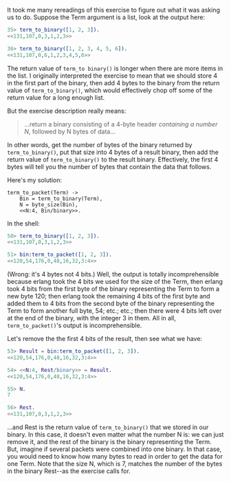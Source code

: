 It took me many rereadings of this exercise to figure out what it was asking us to do. Suppose the Term argument is a list, look at the output here:

```erlang
35> term_to_binary([1, 2, 3]).
<<131,107,0,3,1,2,3>>

36> term_to_binary([1, 2, 3, 4, 5, 6]).
<<131,107,0,6,1,2,3,4,5,6>>
```

The return value of `term_to binary()` is longer when there are more items in the list.  I originally interpreted the exercise to mean that we should store 4 in the first part of the binary, then add 4 bytes to the binary from the return value of `term_to_binary()`, which would effectively chop off some of the return value for a long enough list.  

But the exercise description really means:

> ...return a binary consisting of a 4-byte header *containing a number N*, followed by N bytes of data...

In other words, get the number of bytes of the binary returned by `term_to_binary()`, put that size into 4 bytes of a result binary, then add the return value of `term_to_binary()` to the result binary.  Effectively, the first 4 bytes will tell you the number of bytes that contain the data that follows.

Here's my solution:
```
term_to_packet(Term) ->
    Bin = term_to_binary(Term),
    N = byte_size(Bin),
    <<N:4, Bin/binary>>.
```

In the shell:
```erlang
50> term_to_binary([1, 2, 3]).   
<<131,107,0,3,1,2,3>>

51> bin:term_to_packet([1, 2, 3]).
<<120,54,176,0,48,16,32,3:4>>
```

(Wrong: it's 4 bytes not 4 bits.)
Well, the output is totally incomprehensible because erlang took the 4 bits we used for the size of the Term, then erlang took 4 bits from the first byte of the binary representing the Term to form a new byte 120; then erlang took the remaining 4 bits of the first byte and added them to 4 bits from the second byte of the binary representing the Term to form another full byte, 54; etc.; etc.; then there were 4 bits left over at the end of the binary, with the integer 3 in them.  All in all, `term_to_packet()`'s output is incomprehensible.

Let's remove the the first 4 bits of the result, then see what we have:

```erlang
53> Result = bin:term_to_packet([1, 2, 3]).
<<120,54,176,0,48,16,32,3:4>>

54> <<N:4, Rest/binary>> = Result.
<<120,54,176,0,48,16,32,3:4>>

55> N.  
7

56> Rest.
<<131,107,0,3,1,2,3>>
```

...and Rest is the return value of `term_to_binary()` that we stored in our binary.  In this case, it doesn't even matter what the number N is: we can just remove it, and the rest of the binary is the binary representing the Term.  But, imagine if several packets were combined into one binary.  In that case, you would need to know how many bytes to read in order to get the data for one Term.  Note that the size N, which is 7, matches the number of the bytes in the binary Rest--as the exercise calls for.
